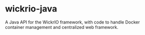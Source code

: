 # wickrio-java
A Java API for the WickrIO framework, with code to handle Docker container management and centralized web framework. 
